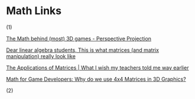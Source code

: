 
# Math Links

(1)

[](https://www.youtube.com/results?search_query=computer+graphics+matrices)

[](https://www.youtube.com/results?search_query=matrix+multipication)

[ The Math behind (most) 3D games - Perspective Projection ](https://www.youtube.com/watch?v=U0_ONQQ5ZNM)

[Dear linear algebra students, This is what matrices (and matrix manipulation) really look like](https://www.youtube.com/watch?v=4csuTO7UTMo)

[ The Applications of Matrices | What I wish my teachers told me way earlier ](https://www.youtube.com/watch?v=rowWM-MijXU)

[ Math for Game Developers: Why do we use 4x4 Matrices in 3D Graphics? ](https://www.youtube.com/watch?v=Do_vEjd6gF0)

(2)


